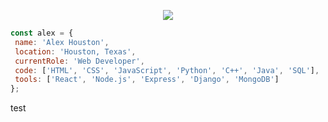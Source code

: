 <p align="center">
  <img src="https://media.licdn.com/dms/image/D5616AQHk9Q-10IKqTg/profile-displaybackgroundimage-shrink_350_1400/0/1713626462430?e=1719446400&v=beta&t=u9hCdqDJ0Q7dmfEDwiWXZSDnHOuw9menXOEF3dsuxW4" />
</p>
 
 ```javascript
const alex = {
  name: 'Alex Houston',
  location: 'Houston, Texas',
  currentRole: 'Web Developer',
  code: ['HTML', 'CSS', 'JavaScript', 'Python', 'C++', 'Java', 'SQL'],
  tools: ['React', 'Node.js', 'Express', 'Django', 'MongoDB']
};
```
test
